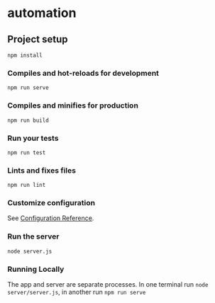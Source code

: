 # automation

## Project setup
```
npm install
```

### Compiles and hot-reloads for development
```
npm run serve
```

### Compiles and minifies for production
```
npm run build
```

### Run your tests
```
npm run test
```

### Lints and fixes files
```
npm run lint
```

### Customize configuration
See [Configuration Reference](https://cli.vuejs.org/config/).

### Run the server
```
node server.js
```

### Running Locally
The app and server are separate processes. In one terminal run `node server/server.js`, in another run `npm run serve`